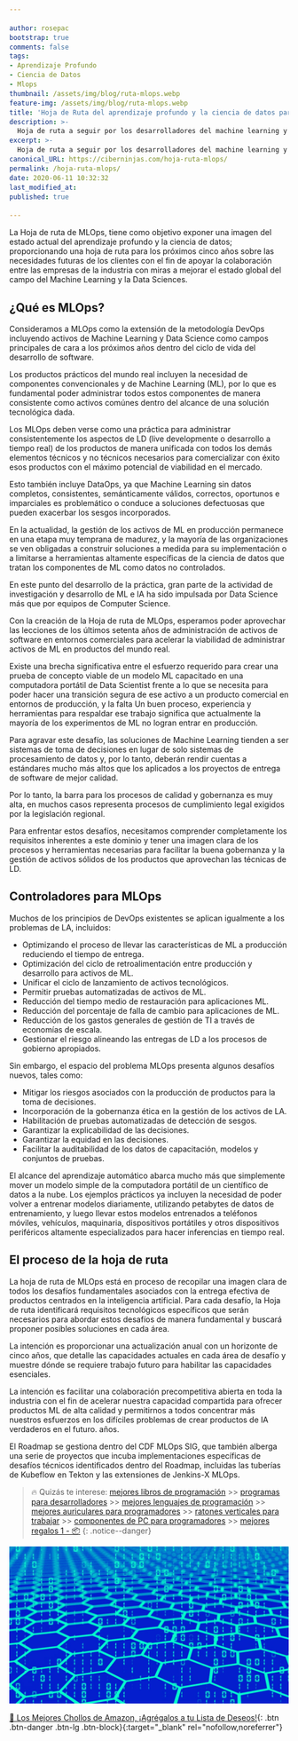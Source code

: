 ```yaml
---

author: rosepac
bootstrap: true
comments: false
tags:
- Aprendizaje Profundo
- Ciencia de Datos
- Mlops
thumbnail: /assets/img/blog/ruta-mlops.webp
feature-img: /assets/img/blog/ruta-mlops.webp
title: 'Hoja de Ruta del aprendizaje profundo y la ciencia de datos para los próximos 5 años'
description: >-
  Hoja de ruta a seguir por los desarrolladores del machine learning y la ciencia de datos con la intención de exponer una imagen del estado actual pra los próximos 5 años.
excerpt: >-
  Hoja de ruta a seguir por los desarrolladores del machine learning y la ciencia de datos con la intención de exponer una imagen del estado actual pra los próximos 5 años.
canonical_URL: https://ciberninjas.com/hoja-ruta-mlops/
permalink: /hoja-ruta-mlops/
date: 2020-06-11 10:32:32
last_modified_at: 
published: true

---
```


La Hoja de ruta de MLOps, tiene como objetivo exponer una imagen del estado actual del aprendizaje profundo y la ciencia de datos; proporcionando una hoja de ruta para los próximos cinco años sobre las necesidades futuras de los clientes con el fin de apoyar la colaboración entre las empresas de la industria con miras a mejorar el estado global del campo del Machine Learning y la Data Sciences.

## **¿Qué es MLOps?**

Consideramos a MLOps como la extensión de la metodología DevOps incluyendo activos de Machine Learning y Data Science como campos principales de cara a los próximos años dentro del ciclo de vida del desarrollo de software.

Los productos prácticos del mundo real incluyen la necesidad de componentes convencionales y de Machine Learning (ML), por lo que es fundamental poder administrar todos estos componentes de manera consistente como activos comúnes dentro del alcance de una solución tecnológica dada.

Los MLOps deben verse como una práctica para administrar consistentemente los aspectos de LD (live developmente o desarrollo a tiempo real) de los productos de manera unificada con todos los demás elementos técnicos y no técnicos necesarios para comercializar con éxito esos productos con el máximo potencial de viabilidad en el mercado.

Esto también incluye DataOps, ya que Machine Learning sin datos completos, consistentes, semánticamente válidos, correctos, oportunos e imparciales es problemático o conduce a soluciones defectuosas que pueden exacerbar los sesgos incorporados.

En la actualidad, la gestión de los activos de ML en producción permanece en una etapa muy temprana de madurez, y la mayoría de las organizaciones se ven obligadas a construir soluciones a medida para su implementación o a limitarse a herramientas altamente específicas de la ciencia de datos que tratan los componentes de ML como datos no controlados.

En este punto del desarrollo de la práctica, gran parte de la actividad de investigación y desarrollo de ML e IA ha sido impulsada por Data Science más que por equipos de Computer Science.

Con la creación de la Hoja de ruta de MLOps, esperamos poder aprovechar las lecciones de los últimos setenta años de administración de activos de software en entornos comerciales para acelerar la viabilidad de administrar activos de ML en productos del mundo real.

Existe una brecha significativa entre el esfuerzo requerido para crear una prueba de concepto viable de un modelo ML capacitado en una computadora portátil de Data Scientist frente a lo que se necesita para poder hacer una transición segura de ese activo a un producto comercial en entornos de producción, y la falta Un buen proceso, experiencia y herramientas para respaldar ese trabajo significa que actualmente la mayoría de los experimentos de ML no logran entrar en producción.

Para agravar este desafío, las soluciones de Machine Learning tienden a ser sistemas de toma de decisiones en lugar de solo sistemas de procesamiento de datos y, por lo tanto, deberán rendir cuentas a estándares mucho más altos que los aplicados a los proyectos de entrega de software de mejor calidad.

Por lo tanto, la barra para los procesos de calidad y gobernanza es muy alta, en muchos casos representa procesos de cumplimiento legal exigidos por la legislación regional.

Para enfrentar estos desafíos, necesitamos comprender completamente los requisitos inherentes a este dominio y tener una imagen clara de los procesos y herramientas necesarias para facilitar la buena gobernanza y la gestión de activos sólidos de los productos que aprovechan las técnicas de LD.

## **Controladores para MLOps**

Muchos de los principios de DevOps existentes se aplican igualmente a los problemas de LA, incluidos:

- Optimizando el proceso de llevar las características de ML a producción reduciendo el tiempo de entrega.
- Optimización del ciclo de retroalimentación entre producción y desarrollo para activos de ML.
- Unificar el ciclo de lanzamiento de activos tecnológicos.
- Permitir pruebas automatizadas de activos de ML.
- Reducción del tiempo medio de restauración para aplicaciones ML.
- Reducción del porcentaje de falla de cambio para aplicaciones de ML.
- Reducción de los gastos generales de gestión de TI a través de economías de escala.
- Gestionar el riesgo alineando las entregas de LD a los procesos de gobierno apropiados.

Sin embargo, el espacio del problema MLOps presenta algunos desafíos nuevos, tales como:

- Mitigar los riesgos asociados con la producción de productos para la toma de decisiones.
- Incorporación de la gobernanza ética en la gestión de los activos de LA.
- Habilitación de pruebas automatizadas de detección de sesgos.
- Garantizar la explicabilidad de las decisiones.
- Garantizar la equidad en las decisiones.
- Facilitar la auditabilidad de los datos de capacitación, modelos y conjuntos de pruebas.

El alcance del aprendizaje automático abarca mucho más que simplemente mover un modelo simple de la computadora portátil de un científico de datos a la nube. Los ejemplos prácticos ya incluyen la necesidad de poder volver a entrenar modelos diariamente, utilizando petabytes de datos de entrenamiento, y luego llevar estos modelos entrenados a teléfonos móviles, vehículos, maquinaria, dispositivos portátiles y otros dispositivos periféricos altamente especializados para hacer inferencias en tiempo real.

## **El proceso de la hoja de ruta**

La hoja de ruta de MLOps está en proceso de recopilar una imagen clara de todos los desafíos fundamentales asociados con la entrega efectiva de productos centrados en la inteligencia artificial. Para cada desafío, la Hoja de ruta identificará requisitos tecnológicos específicos que serán necesarios para abordar estos desafíos de manera fundamental y buscará proponer posibles soluciones en cada área.

La intención es proporcionar una actualización anual con un horizonte de cinco años, que detalle las capacidades actuales en cada área de desafío y muestre dónde se requiere trabajo futuro para habilitar las capacidades esenciales.

La intención es facilitar una colaboración precompetitiva abierta en toda la industria con el fin de acelerar nuestra capacidad compartida para ofrecer productos ML de alta calidad y permitirnos a todos concentrar más nuestros esfuerzos en los difíciles problemas de crear productos de IA verdaderos en el futuro. años.

El Roadmap se gestiona dentro del CDF MLOps SIG, que también alberga una serie de proyectos que incuba implementaciones específicas de desafíos técnicos identificados dentro del Roadmap, incluidas las tuberías de Kubeflow en Tekton y las extensiones de Jenkins-X MLOps.

> 🔥 Quizás te interese: [mejores libros de programación](/programar/) >> [programas para desarrolladores](/mejores-sistemas-operativos-para-hackear/) >> [mejores lenguajes de programación](/15-mejores-lenguajes-programacion/) >> [mejores auriculares para programadores](/auriculares-dise%C3%B1o/) >> [ratones verticales para trabajar](/teclados-ratones-dise%C3%B1o/) >> [componentes de PC para programadores](/ordenadores-componentes/) >> [mejores regalos 1 - 📦](/black-friday-amazon/)
{: .notice--danger}

![Hoja de ruta a seguir por los desarrolladores del machine learning y la ciencia de datos con la intención de exponer una imagen del estado actual pra los próximos 5 años.](/assets/img/blog/ruta-mlops.webp "Hoja de ruta a seguir por los desarrolladores del machine learning y la ciencia de datos con la intención de exponer una imagen del estado actual pra los próximos 5 años.")

[🛒 Los Mejores Chollos de Amazon, ¡Agrégalos a tu Lista de Deseos!](/amazon/ "Los Mejores Chollos de Amazon, Ofertas Flash, Black Monday y Amazon Prime Day"){: .btn .btn-danger .btn-lg .btn-block}{:target="_blank" rel="nofollow,noreferrer"}